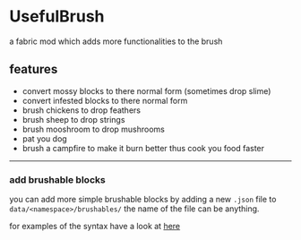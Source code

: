# UsefulBrush

a fabric mod which adds more functionalities to the brush

## features

* convert mossy blocks to there normal form (sometimes drop slime)
* convert infested blocks to there normal form
* brush chickens to drop feathers
* brush sheep to drop strings
* brush mooshroom to drop mushrooms
* pat you dog
* brush a campfire to make it burn better thus cook you food faster

<hr>

### add brushable blocks

you can add more simple brushable blocks by adding a new `.json` file to `data/<namespace>/brushables/` the name of the
file can be anything.

for examples of the syntax have a look at [here](src/main/resources/data/useful_brush/brushables)